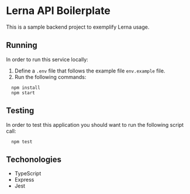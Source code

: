# Lerna API Boilerplate

This is a sample backend project to exemplify Lerna usage. 

## Running 

In order to run this service locally: 

1. Define a `.env` file that follows the example file `env.example` file.
2. Run the following commands:

```(bash)
  npm install
  npm start
```

## Testing

In order to test this application you should want to run the following script call:

```(bash)
  npm test
```

## Techonologies
- TypeScript
- Express
- Jest


